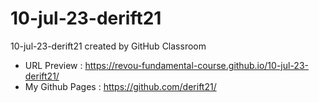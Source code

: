 # 10-jul-23-derift21
10-jul-23-derift21 created by GitHub Classroom

- URL Preview : https://revou-fundamental-course.github.io/10-jul-23-derift21/
- My Github Pages : https://github.com/derift21/
